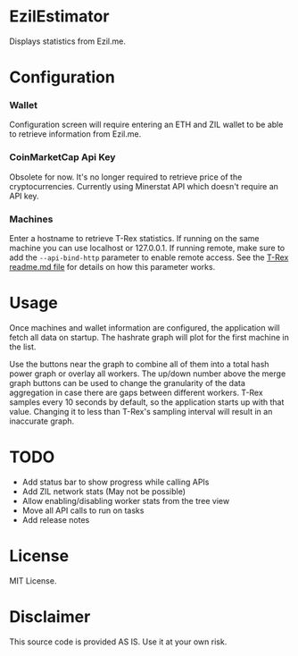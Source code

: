 # EzilEstimator
Displays statistics from Ezil.me.

# Configuration
### Wallet
Configuration screen will require entering an ETH and ZIL wallet to be able to retrieve information from Ezil.me.

### CoinMarketCap Api Key
Obsolete for now. It's no longer required to retrieve price of the cryptocurrencies. Currently using Minerstat API which doesn't require an API key.

### Machines
Enter a hostname to retrieve T-Rex statistics. If running on the same machine you can use localhost or 127.0.0.1. If running remote, make sure to add the `--api-bind-http` parameter to enable remote access. See the [T-Rex readme.md file](https://github.com/TulioAdriano/EzilEstimator/blob/master/T-Rex.md) for details on how this parameter works.

# Usage
Once machines and wallet information are configured, the application will fetch all data on startup. The hashrate graph will plot for the first machine in the list. 

Use the buttons near the graph to combine all of them into a total hash power graph or overlay all workers. The up/down number above the merge graph buttons can be used to change the granularity of the data aggregation in case there are gaps between different workers. T-Rex samples every 10 seconds by default, so the application starts up with that value. Changing it to less than T-Rex's sampling interval will result in an inaccurate graph.

# TODO
* Add status bar to show progress while calling APIs
* Add ZIL network stats (May not be possible)
* Allow enabling/disabling worker stats from the tree view
* Move all API calls to run on tasks 
* Add release notes

# License
MIT License. 

# Disclaimer
This source code is provided AS IS. Use it at your own risk. 
